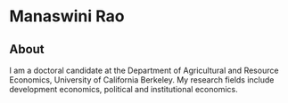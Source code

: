 # Manaswini Rao

## About

I am a doctoral candidate at the Department of Agricultural and Resource Economics, University of California Berkeley. My research fields include development economics, political and institutional economics. 
